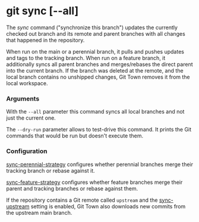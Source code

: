 # git sync [--all]

The _sync_ command ("synchronize this branch") updates the currently checked out
branch and its remote and parent branches with all changes that happened in the
repository.

When run on the main or a perennial branch, it pulls and pushes updates and tags
to the tracking branch. When run on a feature branch, it additionally syncs all
parent branches and merges/rebases the direct parent into the current branch. If
the branch was deleted at the remote, and the local branch contains no unshipped
changes, Git Town removes it from the local workspace.

### Arguments

With the `--all` parameter this command syncs all local branches and not just
the current one.

The `--dry-run` parameter allows to test-drive this command. It prints the Git
commands that would be run but doesn't execute them.

### Configuration

[sync-perennial-strategy](../preferences/sync-perennial-strategy.md) configures
whether perennial branches merge their tracking branch or rebase against it.

[sync-feature-strategy](../preferences/sync-feature-strategy.md) configures
whether feature branches merge their parent and tracking branches or rebase
against them.

If the repository contains a Git remote called `upstream` and the
[sync-upstream](../preferences/sync-upstream.md) setting is enabled, Git Town
also downloads new commits from the upstream main branch.
